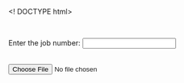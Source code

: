 <! DOCTYPE html>
<html>
<style>
#output{
 font-size:20px;
}
</style>
<head>
<title> Job Status </title>
<meta charset="UTF-8">
<meta name="author" content="Beth Allmon">
<meta name="viewport" content="width=device-width, initial-scale=1.0">
</head>
<br>

<label for="Job Number"> Enter the job number: </label>
<input type="text" name="Job Number" id="Job Number">

<br>
<script src="https://cdnjs.cloudflare.com/ajax/libs/PapaParse/4.1.2/papaparse.min.js"></script>
<input type="file" name="File Upload" id="txtFileUpload" accept=".csv"/>



<p id="output"> </p>

<script>
document.getElementById('txtFileUpload').addEventListener('change', upload, false);
 
 function upload(evt) {
	var data;
	var file = evt.target.files[0];
	var reader = new FileReader();
	reader.readAsText(file);
	reader.onload = function(event) {
		var csvData = event.target.result;
		
		data = Papa.parse(csvData, {header : false, complete: function(results) {callBack(results.data);}});
		
		console.log(data);
		
	};
	reader.onerror = function() {
		alert('Unable to read ' + file.fileName);
	};
	
  ;}
function callBack(data){
	var val = String(document.getElementById('Job Number').value);
	console.log(val);
	var string1=val.replace(/-/g,"");
	var result=null;
	for(i=0;i<data.length; i++){
	var val2 = String(data[i][0]);
	var string2 = val2.replace(/-/g,"");
		if (string1.localeCompare(string2)==0){
			result=data[i][1];	
		}
	}
	if(result==null){ document.getElementById('output').innerHTML='Please enter a valid job number';}
	else if(result==""){document.getElementById('output').innerHTML='Unknown Status';}
	
	else {document.getElementById("output").innerHTML='CURRENT STATUS: ' + result;}
}


</script>


</html>
